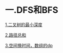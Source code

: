 # 一.DFS和BFS

[1.二叉树的最小深度](https://leetcode-cn.com/problems/minimum-depth-of-binary-tree/solution/er-cha-shu-de-zui-xiao-shen-du-by-leetcode-solutio/)

[2.路径总和](https://leetcode-cn.com/problems/path-sum/solution/lu-jing-zong-he-by-leetcode-solution/)

[3.空间换时间，数组的dp](https://leetcode-cn.com/problems/continuous-subarray-sum/solution/lian-xu-de-zi-shu-zu-he-by-leetcode/)